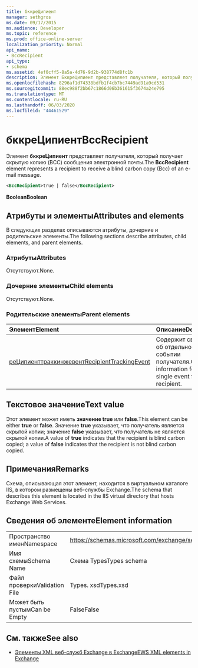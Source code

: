 ```yaml
---
title: бккреЦипиент
manager: sethgros
ms.date: 09/17/2015
ms.audience: Developer
ms.topic: reference
ms.prod: office-online-server
localization_priority: Normal
api_name:
- BccRecipient
api_type:
- schema
ms.assetid: 4ef0cff5-8a5a-4d76-9d2b-938774d8fc1b
description: Элемент БккреЦипиент представляет получателя, который получает скрытую копию (BCC) сообщения электронной почты.
ms.openlocfilehash: 8296af1d74338bdfb1f4cb7bc7449ad91a9cd531
ms.sourcegitcommit: 88ec988f2bb67c1866d06b361615f3674a24e795
ms.translationtype: MT
ms.contentlocale: ru-RU
ms.lasthandoff: 06/03/2020
ms.locfileid: "44461529"
---
```

# <a name="bccrecipient"></a><span data-ttu-id="a9945-103">бккреЦипиент</span><span class="sxs-lookup"><span data-stu-id="a9945-103">BccRecipient</span></span>

<span data-ttu-id="a9945-104">Элемент **бккреЦипиент** представляет получателя, который получает скрытую копию (BCC) сообщения электронной почты.</span><span class="sxs-lookup"><span data-stu-id="a9945-104">The **BccRecipient** element represents a recipient to receive a blind carbon copy (Bcc) of an e-mail message.</span></span> 
  
```XML
<BccRecipient>true | false</BccRecipient>
```

 <span data-ttu-id="a9945-105">**Boolean**</span><span class="sxs-lookup"><span data-stu-id="a9945-105">**Boolean**</span></span>
## <a name="attributes-and-elements"></a><span data-ttu-id="a9945-106">Атрибуты и элементы</span><span class="sxs-lookup"><span data-stu-id="a9945-106">Attributes and elements</span></span>

<span data-ttu-id="a9945-107">В следующих разделах описываются атрибуты, дочерние и родительские элементы.</span><span class="sxs-lookup"><span data-stu-id="a9945-107">The following sections describe attributes, child elements, and parent elements.</span></span>
  
### <a name="attributes"></a><span data-ttu-id="a9945-108">Атрибуты</span><span class="sxs-lookup"><span data-stu-id="a9945-108">Attributes</span></span>

<span data-ttu-id="a9945-109">Отсутствуют.</span><span class="sxs-lookup"><span data-stu-id="a9945-109">None.</span></span>
  
### <a name="child-elements"></a><span data-ttu-id="a9945-110">Дочерние элементы</span><span class="sxs-lookup"><span data-stu-id="a9945-110">Child elements</span></span>

<span data-ttu-id="a9945-111">Отсутствуют.</span><span class="sxs-lookup"><span data-stu-id="a9945-111">None.</span></span>
  
### <a name="parent-elements"></a><span data-ttu-id="a9945-112">Родительские элементы</span><span class="sxs-lookup"><span data-stu-id="a9945-112">Parent elements</span></span>

|<span data-ttu-id="a9945-113">**Элемент**</span><span class="sxs-lookup"><span data-stu-id="a9945-113">**Element**</span></span>|<span data-ttu-id="a9945-114">**Описание**</span><span class="sxs-lookup"><span data-stu-id="a9945-114">**Description**</span></span>|
|:-----|:-----|
|[<span data-ttu-id="a9945-115">реЦипиенттраккинжевент</span><span class="sxs-lookup"><span data-stu-id="a9945-115">RecipientTrackingEvent</span></span>](recipienttrackingevent.md) <br/> |<span data-ttu-id="a9945-116">Содержит сведения об отдельном событии получателя.</span><span class="sxs-lookup"><span data-stu-id="a9945-116">Contains information for a single event for a recipient.</span></span>  <br/> |
   
## <a name="text-value"></a><span data-ttu-id="a9945-117">Текстовое значение</span><span class="sxs-lookup"><span data-stu-id="a9945-117">Text value</span></span>

<span data-ttu-id="a9945-118">Этот элемент может иметь **значение true** или **false**.</span><span class="sxs-lookup"><span data-stu-id="a9945-118">This element can be either **true** or **false**.</span></span> <span data-ttu-id="a9945-119">Значение **true** указывает, что получатель является скрытой копии; значение **false** указывает, что получатель не является скрытой копии.</span><span class="sxs-lookup"><span data-stu-id="a9945-119">A value of **true** indicates that the recipient is blind carbon copied; a value of **false** indicates that the recipient is not blind carbon copied.</span></span> 
  
## <a name="remarks"></a><span data-ttu-id="a9945-120">Примечания</span><span class="sxs-lookup"><span data-stu-id="a9945-120">Remarks</span></span>

<span data-ttu-id="a9945-121">Схема, описывающая этот элемент, находится в виртуальном каталоге IIS, в котором размещены веб-службы Exchange.</span><span class="sxs-lookup"><span data-stu-id="a9945-121">The schema that describes this element is located in the IIS virtual directory that hosts Exchange Web Services.</span></span>
  
## <a name="element-information"></a><span data-ttu-id="a9945-122">Сведения об элементе</span><span class="sxs-lookup"><span data-stu-id="a9945-122">Element information</span></span>

|||
|:-----|:-----|
|<span data-ttu-id="a9945-123">Пространство имен</span><span class="sxs-lookup"><span data-stu-id="a9945-123">Namespace</span></span>  <br/> |https://schemas.microsoft.com/exchange/services/2006/types  <br/> |
|<span data-ttu-id="a9945-124">Имя схемы</span><span class="sxs-lookup"><span data-stu-id="a9945-124">Schema Name</span></span>  <br/> |<span data-ttu-id="a9945-125">Схема Types</span><span class="sxs-lookup"><span data-stu-id="a9945-125">Types schema</span></span>  <br/> |
|<span data-ttu-id="a9945-126">Файл проверки</span><span class="sxs-lookup"><span data-stu-id="a9945-126">Validation File</span></span>  <br/> |<span data-ttu-id="a9945-127">Types. xsd</span><span class="sxs-lookup"><span data-stu-id="a9945-127">Types.xsd</span></span>  <br/> |
|<span data-ttu-id="a9945-128">Может быть пустым</span><span class="sxs-lookup"><span data-stu-id="a9945-128">Can be Empty</span></span>  <br/> |<span data-ttu-id="a9945-129">False</span><span class="sxs-lookup"><span data-stu-id="a9945-129">False</span></span>  <br/> |
   
## <a name="see-also"></a><span data-ttu-id="a9945-130">См. также</span><span class="sxs-lookup"><span data-stu-id="a9945-130">See also</span></span>



- [<span data-ttu-id="a9945-131">Элементы XML веб-служб Exchange в Exchange</span><span class="sxs-lookup"><span data-stu-id="a9945-131">EWS XML elements in Exchange</span></span>](ews-xml-elements-in-exchange.md)

